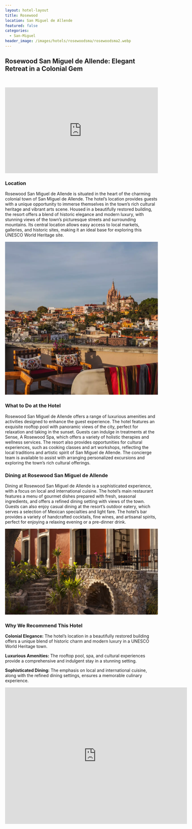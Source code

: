 ```yaml
---
layout: hotel-layout
title: Rosewood
location: San Miguel de Allende
featured: false
categories:
  - San-Miguel
header_image: /images/hotels/rosewoodsma/rosewoodsma2.webp
---
```

## Rosewood San Miguel de Allende: Elegant Retreat in a Colonial Gem

&nbsp;

<style>.embed-container { position: relative; padding-bottom: 56.25%; height: 0; overflow: hidden; max-width: 100%; } .embed-container iframe, .embed-container object, .embed-container embed { position: absolute; top: 0; left: 0; width: 100%; height: 100%; }</style>

<div class="embed-container"><iframe src="https://www.youtube.com/embed/UNpeflXkglo" frameborder="0" allowfullscreen=""></iframe></div>

### Location

Rosewood San Miguel de Allende is situated in the heart of the charming colonial town of San Miguel de Allende. The hotel’s location provides guests with a unique opportunity to immerse themselves in the town’s rich cultural heritage and vibrant arts scene. Housed in a beautifully restored building, the resort offers a blend of historic elegance and modern luxury, with stunning views of the town’s picturesque streets and surrounding mountains. Its central location allows easy access to local markets, galleries, and historic sites, making it an ideal base for exploring this UNESCO World Heritage site.

![](/images/hotels/rosewoodsma/rosewoodsma4.webp)

### What to Do at the Hotel

Rosewood San Miguel de Allende offers a range of luxurious amenities and activities designed to enhance the guest experience. The hotel features an exquisite rooftop pool with panoramic views of the city, perfect for relaxation and taking in the sunset. Guests can indulge in treatments at the Sense, A Rosewood Spa, which offers a variety of holistic therapies and wellness services. The resort also provides opportunities for cultural experiences, such as cooking classes and art workshops, reflecting the local traditions and artistic spirit of San Miguel de Allende. The concierge team is available to assist with arranging personalized excursions and exploring the town’s rich cultural offerings.

### Dining at Rosewood San Miguel de Allende

Dining at Rosewood San Miguel de Allende is a sophisticated experience, with a focus on local and international cuisine. The hotel’s main restaurant features a menu of gourmet dishes prepared with fresh, seasonal ingredients, and offers a refined dining setting with views of the town. Guests can also enjoy casual dining at the resort’s outdoor eatery, which serves a selection of Mexican specialties and light fare. The hotel’s bar provides a variety of handcrafted cocktails, fine wines, and artisanal spirits, perfect for enjoying a relaxing evening or a pre-dinner drink.

![](/images/hotels/rosewoodsma/rosewoodsma1.webp)

### Why We Recommend This Hotel

**Colonial Elegance:** The hotel’s location in a beautifully restored building offers a unique blend of historic charm and modern luxury in a UNESCO World Heritage town.&nbsp;

**Luxurious Amenities:** The rooftop pool, spa, and cultural experiences provide a comprehensive and indulgent stay in a stunning setting.&nbsp;

**Sophisticated Dining:** The emphasis on local and international cuisine, along with the refined dining settings, ensures a memorable culinary experience.&nbsp;

<div class='map-container center'>

<iframe src="https://www.google.com/maps/embed?pb=!1m18!1m12!1m3!1d3727.0816588130897!2d-100.74773038875759!3d20.909034091798738!2m3!1f0!2f0!3f0!3m2!1i1024!2i768!4f13.1!3m3!1m2!1s0x842b51b030c39001%3A0xd047b2f9edd984b!2sRosewood%20San%20Miguel%20de%20Allende!5e0!3m2!1ses!2smx!4v1723603861761!5m2!1ses!2smx" width="600" height="450" style="border:0;" allowfullscreen="" loading="lazy" referrerpolicy="no-referrer-when-downgrade"></iframe>

</div>
&nbsp;